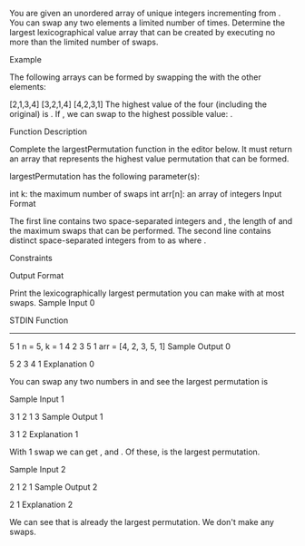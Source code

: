 You are given an unordered array of unique integers incrementing from . You can swap any two elements a limited number of times. Determine the largest lexicographical value array that can be created by executing no more than the limited number of swaps.

Example


The following arrays can be formed by swapping the  with the other elements:

[2,1,3,4]
[3,2,1,4]
[4,2,3,1]
The highest value of the four (including the original) is . If , we can swap to the highest possible value: .

Function Description

Complete the largestPermutation function in the editor below. It must return an array that represents the highest value permutation that can be formed.

largestPermutation has the following parameter(s):

int k: the maximum number of swaps
int arr[n]: an array of integers
Input Format

The first line contains two space-separated integers  and , the length of  and the maximum swaps that can be performed. The second line contains  distinct space-separated integers from  to  as  where .

Constraints



Output Format

Print the lexicographically largest permutation you can make with at most  swaps.
Sample Input 0

STDIN       Function
-----       --------
5 1         n = 5, k = 1
4 2 3 5 1   arr = [4, 2, 3, 5, 1]
Sample Output 0

5 2 3 4 1
Explanation 0

You can swap any two numbers in  and see the largest permutation is 

Sample Input 1

3 1
2 1 3
Sample Output 1

3 1 2
Explanation 1

With 1 swap we can get ,  and . Of these,  is the largest permutation.

Sample Input 2

2 1
2 1
Sample Output 2

2 1
Explanation 2

We can see that  is already the largest permutation. We don't make any swaps.